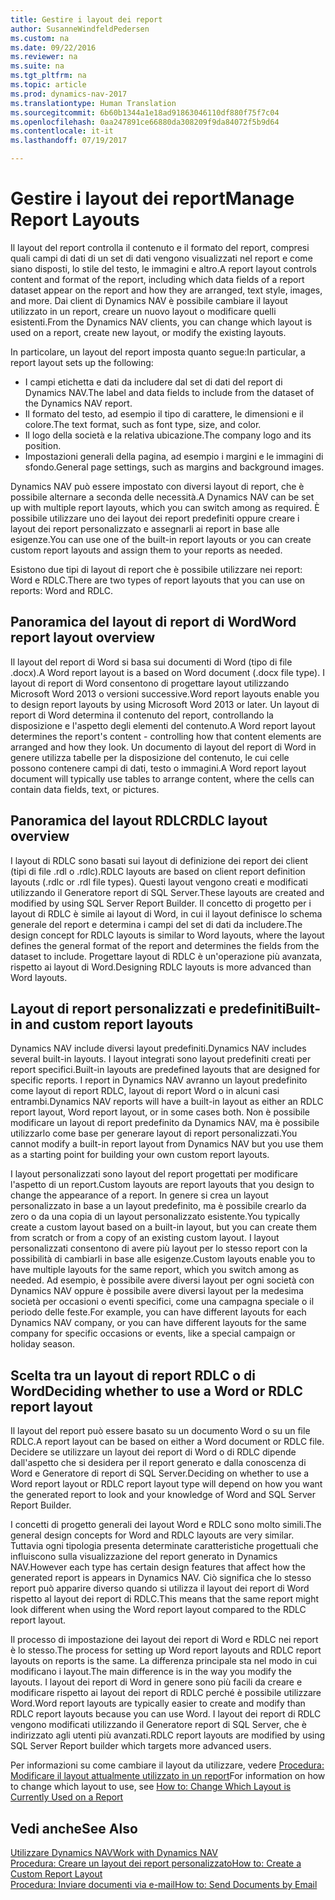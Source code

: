 ```yaml
---
title: Gestire i layout dei report
author: SusanneWindfeldPedersen
ms.custom: na
ms.date: 09/22/2016
ms.reviewer: na
ms.suite: na
ms.tgt_pltfrm: na
ms.topic: article
ms.prod: dynamics-nav-2017
ms.translationtype: Human Translation
ms.sourcegitcommit: 6b60b1344a1e18ad91863046110df880f75f7c04
ms.openlocfilehash: 0aa247891ce66880da308209f9da84072f5b9d64
ms.contentlocale: it-it
ms.lasthandoff: 07/19/2017

---
```

    
# <a name="manage-report-layouts"></a><span data-ttu-id="862a9-102">Gestire i layout dei report</span><span class="sxs-lookup"><span data-stu-id="862a9-102">Manage Report Layouts</span></span>
<span data-ttu-id="862a9-103">Il layout del report controlla il contenuto e il formato del report, compresi quali campi di dati di un set di dati vengono visualizzati nel report e come siano disposti, lo stile del testo, le immagini e altro.</span><span class="sxs-lookup"><span data-stu-id="862a9-103">A report layout controls content and format of the report, including which data fields of a report dataset appear on the report and how they are arranged, text style, images, and more.</span></span> <span data-ttu-id="862a9-104">Dai client di Dynamics NAV è possibile cambiare il layout utilizzato in un report, creare un nuovo layout o modificare quelli esistenti.</span><span class="sxs-lookup"><span data-stu-id="862a9-104">From the Dynamics NAV clients, you can change which layout is used on a report, create new layout, or modify the existing layouts.</span></span> 

<span data-ttu-id="862a9-105">In particolare, un layout del report imposta quanto segue:</span><span class="sxs-lookup"><span data-stu-id="862a9-105">In particular, a report layout sets up the following:</span></span>

- <span data-ttu-id="862a9-106">I campi etichetta e dati da includere dal set di dati del report di Dynamics NAV.</span><span class="sxs-lookup"><span data-stu-id="862a9-106">The label and data fields to include from the dataset of the Dynamics NAV report.</span></span>
- <span data-ttu-id="862a9-107">Il formato del testo, ad esempio il tipo di carattere, le dimensioni e il colore.</span><span class="sxs-lookup"><span data-stu-id="862a9-107">The text format, such as font type, size, and color.</span></span>
- <span data-ttu-id="862a9-108">Il logo della società e la relativa ubicazione.</span><span class="sxs-lookup"><span data-stu-id="862a9-108">The company logo and its position.</span></span>
- <span data-ttu-id="862a9-109">Impostazioni generali della pagina, ad esempio i margini e le immagini di sfondo.</span><span class="sxs-lookup"><span data-stu-id="862a9-109">General page settings, such as margins and background images.</span></span> 

<span data-ttu-id="862a9-110">Dynamics NAV può essere impostato con diversi layout di report, che è possibile alternare a seconda delle necessità.</span><span class="sxs-lookup"><span data-stu-id="862a9-110">A Dynamics NAV can be set up with multiple report layouts, which you can switch among as required.</span></span> <span data-ttu-id="862a9-111">È possibile utilizzare uno dei layout dei report predefiniti oppure creare i layout dei report personalizzato e assegnarli ai report in base alle esigenze.</span><span class="sxs-lookup"><span data-stu-id="862a9-111">You can use one of the built-in report layouts or you can create custom report layouts and assign them to your reports as needed.</span></span>

<span data-ttu-id="862a9-112">Esistono due tipi di layout di report che è possibile utilizzare nei report: Word e RDLC.</span><span class="sxs-lookup"><span data-stu-id="862a9-112">There are two types of report layouts that you can use on reports: Word and RDLC.</span></span>

## <a name="word-report-layout-overview"></a><span data-ttu-id="862a9-113">Panoramica del layout di report di Word</span><span class="sxs-lookup"><span data-stu-id="862a9-113">Word report layout overview</span></span>
<span data-ttu-id="862a9-114">Il layout del report di Word si basa sui documenti di Word (tipo di file .docx).</span><span class="sxs-lookup"><span data-stu-id="862a9-114">A Word report layout is a based on Word document (.docx file type).</span></span> <span data-ttu-id="862a9-115">I layout di report di Word consentono di progettare layout utilizzando Microsoft Word 2013 o versioni successive.</span><span class="sxs-lookup"><span data-stu-id="862a9-115">Word report layouts enable you to design report layouts by using Microsoft Word 2013 or later.</span></span> <span data-ttu-id="862a9-116">Un layout di report di Word determina il contenuto del report, controllando la disposizione e l'aspetto degli elementi del contenuto.</span><span class="sxs-lookup"><span data-stu-id="862a9-116">A Word report layout determines the report's content - controlling how that content elements are arranged and how they look.</span></span> <span data-ttu-id="862a9-117">Un documento di layout del report di Word in genere utilizza tabelle per la disposizione del contenuto, le cui celle possono contenere campi di dati, testo o immagini.</span><span class="sxs-lookup"><span data-stu-id="862a9-117">A Word report layout document will typically use tables to arrange content, where the cells can contain data fields, text, or pictures.</span></span>

## <a name="rdlc-layout-overview"></a><span data-ttu-id="862a9-118">Panoramica del layout RDLC</span><span class="sxs-lookup"><span data-stu-id="862a9-118">RDLC layout overview</span></span>
<span data-ttu-id="862a9-119">I layout di RDLC sono basati sui layout di definizione dei report dei client (tipi di file .rdl o .rdlc).</span><span class="sxs-lookup"><span data-stu-id="862a9-119">RDLC layouts are based on client report definition layouts (.rdlc or .rdl file types).</span></span> <span data-ttu-id="862a9-120">Questi layout vengono creati e modificati utilizzando il Generatore report di SQL Server.</span><span class="sxs-lookup"><span data-stu-id="862a9-120">These layouts are created and modified by using SQL Server Report Builder.</span></span> <span data-ttu-id="862a9-121">Il concetto di progetto per i layout di RDLC è simile ai layout di Word, in cui il layout definisce lo schema generale del report e determina i campi del set di dati da includere.</span><span class="sxs-lookup"><span data-stu-id="862a9-121">The design concept for RDLC layouts is similar to Word layouts, where the layout defines the general format of the report and determines the fields from the dataset to include.</span></span> <span data-ttu-id="862a9-122">Progettare layout di RDLC è un'operazione più avanzata, rispetto ai layout di Word.</span><span class="sxs-lookup"><span data-stu-id="862a9-122">Designing RDLC layouts is more advanced than Word layouts.</span></span>

## <a name="built-in-and-custom-report-layouts"></a><span data-ttu-id="862a9-123">Layout di report personalizzati e predefiniti</span><span class="sxs-lookup"><span data-stu-id="862a9-123">Built-in and custom report layouts</span></span>
<span data-ttu-id="862a9-124">Dynamics NAV include diversi layout predefiniti.</span><span class="sxs-lookup"><span data-stu-id="862a9-124">Dynamics NAV includes several built-in layouts.</span></span> <span data-ttu-id="862a9-125">I layout integrati sono layout predefiniti creati per report specifici.</span><span class="sxs-lookup"><span data-stu-id="862a9-125">Built-in layouts are predefined layouts that are designed for specific reports.</span></span> <span data-ttu-id="862a9-126">I report in Dynamics NAV avranno un layout predefinito come layout di report RDLC, layout di report Word o in alcuni casi entrambi.</span><span class="sxs-lookup"><span data-stu-id="862a9-126">Dynamics NAV reports will have a built-in layout as either an RDLC report layout, Word report layout, or in some cases both.</span></span> <span data-ttu-id="862a9-127">Non è possibile modificare un layout di report predefinito da Dynamics NAV, ma è possibile utilizzarlo come base per generare layout di report personalizzati.</span><span class="sxs-lookup"><span data-stu-id="862a9-127">You cannot modify a built-in report layout from Dynamics NAV but you use them as a starting point for building your own custom report layouts.</span></span> 

<span data-ttu-id="862a9-128">I layout personalizzati sono layout del report progettati per modificare l'aspetto di un report.</span><span class="sxs-lookup"><span data-stu-id="862a9-128">Custom layouts are report layouts that you design to change the appearance of a report.</span></span> <span data-ttu-id="862a9-129">In genere si crea un layout personalizzato in base a un layout predefinito, ma è possibile crearlo da zero o da una copia di un layout personalizzato esistente.</span><span class="sxs-lookup"><span data-stu-id="862a9-129">You typically create a custom layout based on a built-in layout, but you can create them from scratch or from a copy of an existing custom layout.</span></span> <span data-ttu-id="862a9-130">I layout personalizzati consentono di avere più layout per lo stesso report con la possibilità di cambiarli in base alle esigenze.</span><span class="sxs-lookup"><span data-stu-id="862a9-130">Custom layouts enable you to have multiple layouts for the same report, which you switch among as needed.</span></span> <span data-ttu-id="862a9-131">Ad esempio, è possibile avere diversi layout per ogni società con Dynamics NAV oppure è possibile avere diversi layout per la medesima società per occasioni o eventi specifici, come una campagna speciale o il periodo delle feste.</span><span class="sxs-lookup"><span data-stu-id="862a9-131">For example, you can have different layouts for each Dynamics NAV company, or you can have different layouts for the same company for specific occasions or events, like a special campaign or holiday season.</span></span>

## <a name="deciding-whether-to-use-a-word-or-rdlc-report-layout"></a><span data-ttu-id="862a9-132">Scelta tra un layout di report RDLC o di Word</span><span class="sxs-lookup"><span data-stu-id="862a9-132">Deciding whether to use a Word or RDLC report layout</span></span> 
<span data-ttu-id="862a9-133">Il layout del report può essere basato su un documento Word o su un file RDLC.</span><span class="sxs-lookup"><span data-stu-id="862a9-133">A report layout can be based on either a Word document or RDLC file.</span></span> <span data-ttu-id="862a9-134">Decidere se utilizzare un layout dei report di Word o di RDLC dipende dall'aspetto che si desidera per il report generato e dalla conoscenza di Word e Generatore di report di SQL Server.</span><span class="sxs-lookup"><span data-stu-id="862a9-134">Deciding on whether to use a Word report layout or RDLC report layout type will depend on how you want the generated report to look and your knowledge of Word and SQL Server Report Builder.</span></span> 

<span data-ttu-id="862a9-135">I concetti di progetto generali dei layout Word e RDLC sono molto simili.</span><span class="sxs-lookup"><span data-stu-id="862a9-135">The general design concepts for Word and RDLC layouts are very similar.</span></span> <span data-ttu-id="862a9-136">Tuttavia ogni tipologia presenta determinate caratteristiche progettuali che influiscono sulla visualizzazione del report generato in Dynamics NAV.</span><span class="sxs-lookup"><span data-stu-id="862a9-136">However each type has certain design features that affect how the generated report is appears in Dynamics NAV.</span></span> <span data-ttu-id="862a9-137">Ciò significa che lo stesso report può apparire diverso quando si utilizza il layout dei report di Word rispetto al layout dei report di RDLC.</span><span class="sxs-lookup"><span data-stu-id="862a9-137">This means that the same report might look different when using the Word report layout compared to the RDLC report layout.</span></span>

<span data-ttu-id="862a9-138">Il processo di impostazione dei layout dei report di Word e RDLC nei report è lo stesso.</span><span class="sxs-lookup"><span data-stu-id="862a9-138">The process for setting up Word report layouts and RDLC report layouts on reports is the same.</span></span> <span data-ttu-id="862a9-139">La differenza principale sta nel modo in cui modificano i layout.</span><span class="sxs-lookup"><span data-stu-id="862a9-139">The main difference is in the way you modify the layouts.</span></span> <span data-ttu-id="862a9-140">I layout dei report di Word in genere sono più facili da creare e modificare rispetto ai layout dei report di RDLC perché è possibile utilizzare Word.</span><span class="sxs-lookup"><span data-stu-id="862a9-140">Word report layouts are typically easier to create and modify than RDLC report layouts because you can use Word.</span></span> <span data-ttu-id="862a9-141">I layout dei report di RDLC vengono modificati utilizzando il Generatore report di SQL Server, che è indirizzato agli utenti più avanzati.</span><span class="sxs-lookup"><span data-stu-id="862a9-141">RDLC report layouts are modified by using SQL Server Report builder which targets more advanced users.</span></span>

<span data-ttu-id="862a9-142">Per informazioni su come cambiare il layout da utilizzare, vedere [Procedura: Modificare il layout attualmente utilizzato in un report](ui-how-change-layout-currently-used-report.md)</span><span class="sxs-lookup"><span data-stu-id="862a9-142">For information on how to change which layout to use, see [How to: Change Which Layout is Currently Used on a Report](ui-how-change-layout-currently-used-report.md)</span></span>

## <a name="see-also"></a><span data-ttu-id="862a9-143">Vedi anche</span><span class="sxs-lookup"><span data-stu-id="862a9-143">See Also</span></span>
[<span data-ttu-id="862a9-144">Utilizzare Dynamics NAV</span><span class="sxs-lookup"><span data-stu-id="862a9-144">Work with Dynamics NAV</span></span>](ui-work-product.md)  
[<span data-ttu-id="862a9-145">Procedura: Creare un layout dei report personalizzato</span><span class="sxs-lookup"><span data-stu-id="862a9-145">How to: Create a Custom Report Layout</span></span>](ui-how-create-custom-report-layout.md)  
[<span data-ttu-id="862a9-146">Procedura: Inviare documenti via e-mail</span><span class="sxs-lookup"><span data-stu-id="862a9-146">How to: Send Documents by Email</span></span>](ui-how-send-documents-email.md)

